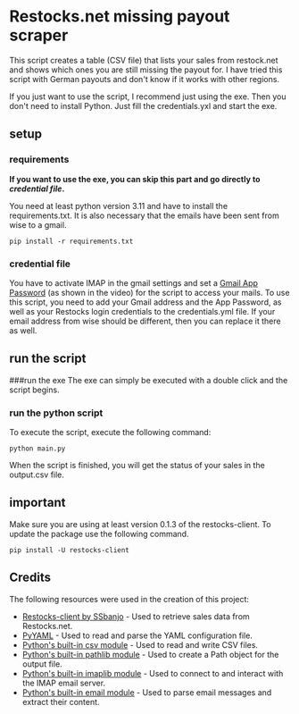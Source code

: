 # Restocks.net missing payout scraper

This script creates a table (CSV file) that lists your sales from restock.net and shows which ones you are still missing the payout for.
I have tried this script with German payouts and don't know if it works with other regions.

If you just want to use the script, I recommend just using the exe. Then you don't need to install Python. Just fill the credentials.yxl and start the exe.

## setup
### requirements
**If you want to use the exe, you can skip this part and go directly to *credential file*.**

You need at least python version 3.11 and have to install the requirements.txt.
It is also necessary that the emails have been sent from wise to a gmail.
```
pip install -r requirements.txt
```

### credential file
You have to activate IMAP in the gmail settings and set a [Gmail App Password](https://www.youtube.com/watch?v=hXiPshHn9Pw) (as shown in the video) for the script to access your mails.
To use this script, you need to add your Gmail address and the App Password, as well as your Restocks login credentials to the credentials.yml file.
If your email address from wise should be different, then you can replace it there as well.

## run the script
###run the exe
The exe can simply be executed with a double click and the script begins.

### run the python script
To execute the script, execute the following command:
```
python main.py
```
When the script is finished, you will get the status of your sales in the output.csv file.

## important
Make sure you are using at least version 0.1.3 of the restocks-client.
To update the package use the following command.
```
pip install -U restocks-client
```

## Credits

The following resources were used in the creation of this project:
- [Restocks-client by SSbanjo](https://github.com/SSbanjo/Restocks-client) - Used to retrieve sales data from Restocks.net.
- [PyYAML](https://pypi.org/project/PyYAML/) - Used to read and parse the YAML configuration file.
- [Python's built-in csv module](https://docs.python.org/3/library/csv.html) - Used to read and write CSV files.
- [Python's built-in pathlib module](https://docs.python.org/3/library/pathlib.html) - Used to create a Path object for the output file.
- [Python's built-in imaplib module](https://docs.python.org/3/library/imaplib.html) - Used to connect to and interact with the IMAP email server.
- [Python's built-in email module](https://docs.python.org/3/library/email.html) - Used to parse email messages and extract their content.
